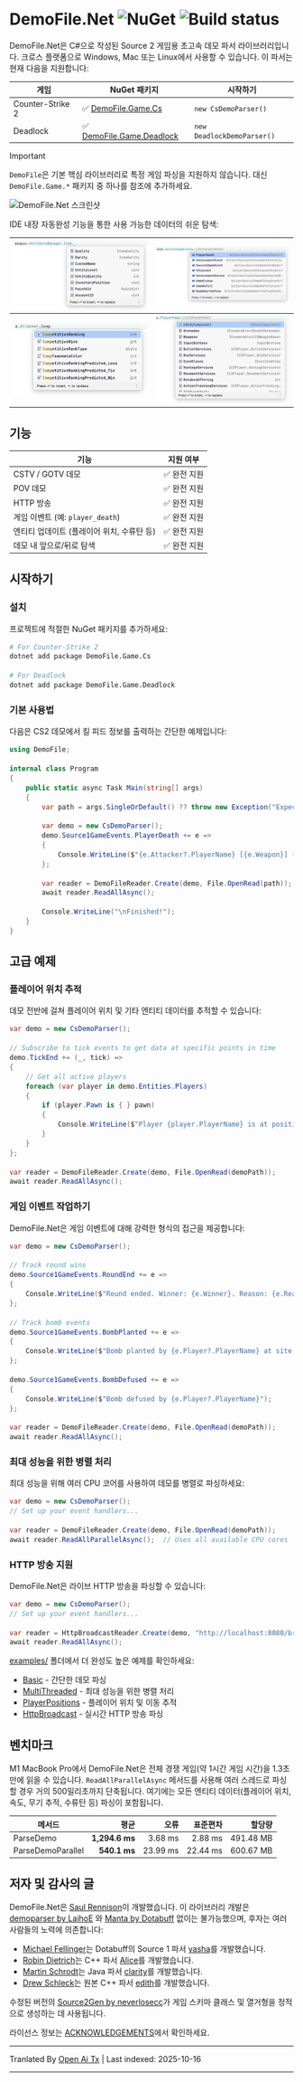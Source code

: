 # DemoFile.Net ![NuGet](https://img.shields.io/nuget/v/DemoFile) ![Build status](https://github.com/saul/demofile-net/actions/workflows/dotnet.yml/badge.svg)

DemoFile.Net은 C#으로 작성된 Source 2 게임용 초고속 데모 파서 라이브러리입니다. 크로스 플랫폼으로 Windows, Mac 또는 Linux에서 사용할 수 있습니다. 이 파서는 현재 다음을 지원합니다:

| 게임              | NuGet 패키지                                                                        | 시작하기                   |
|------------------|-----------------------------------------------------------------------------------|----------------------------|
| Counter-Strike 2 | ✅ [DemoFile.Game.Cs](https://www.nuget.org/packages/DemoFile.Game.Cs)             | `new CsDemoParser()`       |
| Deadlock         | ✅ [DemoFile.Game.Deadlock](https://www.nuget.org/packages/DemoFile.Game.Deadlock) | `new DeadlockDemoParser()` |

> [!IMPORTANT]
> `DemoFile`은 기본 핵심 라이브러리로 특정 게임 파싱을 지원하지 않습니다.
> 대신 `DemoFile.Game.*` 패키지 중 하나를 참조에 추가하세요.

![DemoFile.Net 스크린샷](https://raw.githubusercontent.com/saul/demofile-net/main/assets/screenshot-2x.png)

IDE 내장 자동완성 기능을 통한 사용 가능한 데이터의 쉬운 탐색:

| ![](https://raw.githubusercontent.com/saul/demofile-net/main/assets/ide-1.png) | ![](https://raw.githubusercontent.com/saul/demofile-net/main/assets/ide-2.png) |
|-------------------------|-------------------------|
| ![](https://raw.githubusercontent.com/saul/demofile-net/main/assets/ide-3.png) | ![](https://raw.githubusercontent.com/saul/demofile-net/main/assets/ide-4.png) |

## 기능

| 기능                                               | 지원 여부       |
|---------------------------------------------------|----------------|
| CSTV / GOTV 데모                                  | ✅ 완전 지원    |
| POV 데모                                          | ✅ 완전 지원    |
| HTTP 방송                                         | ✅ 완전 지원    |
| 게임 이벤트 (예: `player_death`)                   | ✅ 완전 지원    |
| 엔티티 업데이트 (플레이어 위치, 수류탄 등)          | ✅ 완전 지원    |
| 데모 내 앞으로/뒤로 탐색                            | ✅ 완전 지원    |

## 시작하기

### 설치

프로젝트에 적절한 NuGet 패키지를 추가하세요:


```bash
# For Counter-Strike 2
dotnet add package DemoFile.Game.Cs

# For Deadlock
dotnet add package DemoFile.Game.Deadlock
```
### 기본 사용법

다음은 CS2 데모에서 킬 피드 정보를 출력하는 간단한 예제입니다:


```c#
using DemoFile;

internal class Program
{
    public static async Task Main(string[] args)
    {
        var path = args.SingleOrDefault() ?? throw new Exception("Expected a single argument: <path to .dem>");

        var demo = new CsDemoParser();
        demo.Source1GameEvents.PlayerDeath += e =>
        {
            Console.WriteLine($"{e.Attacker?.PlayerName} [{e.Weapon}] {e.Player?.PlayerName}");
        };

        var reader = DemoFileReader.Create(demo, File.OpenRead(path));
        await reader.ReadAllAsync();

        Console.WriteLine("\nFinished!");
    }
}
```
## 고급 예제

### 플레이어 위치 추적

데모 전반에 걸쳐 플레이어 위치 및 기타 엔티티 데이터를 추적할 수 있습니다:


```c#
var demo = new CsDemoParser();

// Subscribe to tick events to get data at specific points in time
demo.TickEnd += (_, tick) =>
{
    // Get all active players
    foreach (var player in demo.Entities.Players)
    {
        if (player.Pawn is { } pawn)
        {
            Console.WriteLine($"Player {player.PlayerName} is at position {pawn.CBodyComponent?.Position}");
        }
    }
};

var reader = DemoFileReader.Create(demo, File.OpenRead(demoPath));
await reader.ReadAllAsync();
```

### 게임 이벤트 작업하기

DemoFile.Net은 게임 이벤트에 대해 강력한 형식의 접근을 제공합니다:

```c#
var demo = new CsDemoParser();

// Track round wins
demo.Source1GameEvents.RoundEnd += e => 
{
    Console.WriteLine($"Round ended. Winner: {e.Winner}. Reason: {e.Reason}");
};

// Track bomb events
demo.Source1GameEvents.BombPlanted += e => 
{
    Console.WriteLine($"Bomb planted by {e.Player?.PlayerName} at site {e.Site}");
};

demo.Source1GameEvents.BombDefused += e => 
{
    Console.WriteLine($"Bomb defused by {e.Player?.PlayerName}");
};

var reader = DemoFileReader.Create(demo, File.OpenRead(demoPath));
await reader.ReadAllAsync();
```

### 최대 성능을 위한 병렬 처리

최대 성능을 위해 여러 CPU 코어를 사용하여 데모를 병렬로 파싱하세요:

```c#
var demo = new CsDemoParser();
// Set up your event handlers...

var reader = DemoFileReader.Create(demo, File.OpenRead(demoPath));
await reader.ReadAllParallelAsync();  // Uses all available CPU cores
```

### HTTP 방송 지원

DemoFile.Net은 라이브 HTTP 방송을 파싱할 수 있습니다:

```c#
var demo = new CsDemoParser();
// Set up your event handlers...

var reader = HttpBroadcastReader.Create(demo, "http://localhost:8080/broadcast");
await reader.ReadAllAsync();
```
[examples/](https://github.com/saul/demofile-net/tree/main/examples) 폴더에서 더 완성도 높은 예제를 확인하세요:

- [Basic](https://raw.githubusercontent.com/saul/demofile-net/main/./examples/DemoFile.Example.Basic/Program.cs) - 간단한 데모 파싱
- [MultiThreaded](https://raw.githubusercontent.com/saul/demofile-net/main/./examples/DemoFile.Example.MultiThreaded/Program.cs) - 최대 성능을 위한 병렬 처리
- [PlayerPositions](https://raw.githubusercontent.com/saul/demofile-net/main/./examples/DemoFile.Example.PlayerPositions/Program.cs) - 플레이어 위치 및 이동 추적
- [HttpBroadcast](https://raw.githubusercontent.com/saul/demofile-net/main/./examples/DemoFile.Example.HttpBroadcast/Program.cs) - 실시간 HTTP 방송 파싱

## 벤치마크

M1 MacBook Pro에서 DemoFile.Net은 전체 경쟁 게임(약 1시간 게임 시간)을 1.3초 만에 읽을 수 있습니다.
`ReadAllParallelAsync` 메서드를 사용해 여러 스레드로 파싱할 경우 거의 500밀리초까지 단축됩니다.
여기에는 모든 엔티티 데이터(플레이어 위치, 속도, 무기 추적, 수류탄 등) 파싱이 포함됩니다.

| 메서드             |           평균 |    오류 |   표준편차 | 할당량     |
|-------------------|---------------:|---------:|---------:|----------:|
| ParseDemo         | **1,294.6 ms** |  3.68 ms |  2.88 ms | 491.48 MB |
| ParseDemoParallel |   **540.1 ms** | 23.99 ms | 22.44 ms | 600.67 MB |

## 저자 및 감사의 글

DemoFile.Net은 [Saul Rennison](https://saul.re)이 개발했습니다. 이 라이브러리 개발은
[demoparser by LaihoE](https://github.com/LaihoE/demoparser)
와 [Manta by Dotabuff](https://raw.githubusercontent.com/dotabuff/manta/master/README.md) 없이는 불가능했으며,
후자는 여러 사람들의 노력에 의존합니다:

- [Michael Fellinger](https://github.com/manveru)는 Dotabuff의 Source 1
  파서 [yasha](https://github.com/dotabuff/yasha)를 개발했습니다.
- [Robin Dietrich](https://github.com/invokr)는 C++ 파서 [Alice](https://github.com/AliceStats/Alice)를 개발했습니다.
- [Martin Schrodt](https://github.com/spheenik)는 Java 파서 [clarity](https://github.com/skadistats/clarity)를 개발했습니다.
- [Drew Schleck](https://github.com/dschleck)는 원본 C++ 파서 [edith](https://github.com/dschleck/edith)를 개발했습니다.

수정된 버전의 [Source2Gen by neverlosecc](https://github.com/neverlosecc/source2gen)가 게임 스키마 클래스 및 열거형을
정적으로 생성하는 데 사용됩니다.

라이선스 정보는 [ACKNOWLEDGEMENTS](./ACKNOWLEDGEMENTS)에서 확인하세요.




---


Tranlated By [Open Ai Tx](https://github.com/OpenAiTx/OpenAiTx) | Last indexed: 2025-10-16


---